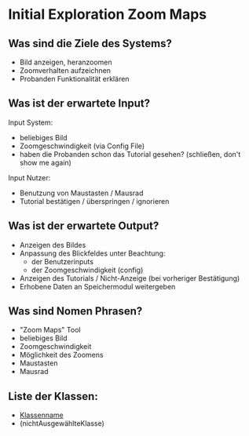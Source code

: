 # Initial Exploration Zoom Maps

<!-- Hier alles aufschreiben, was interessant erscheint! -->

## Was sind die Ziele des Systems?
<!-- Snow Cards können bei diesem Schritt helfen! -->
- Bild anzeigen, heranzoomen
- Zoomverhalten aufzeichnen
- Probanden Funktionalität erklären

## Was ist der erwartete Input?
Input System:
- beliebiges Bild
- Zoomgeschwindigkeit (via Config File)
- haben die Probanden schon das Tutorial gesehen? (schließen, don't show me again)

Input Nutzer:
- Benutzung von Maustasten / Mausrad
- Tutorial bestätigen / überspringen / ignorieren

## Was ist der erwartete Output?
- Anzeigen des Bildes
- Anpassung des Blickfeldes unter Beachtung:
    - der Benutzerinputs
    - der Zoomgeschwindigkeit (config)
- Anzeigen des Tutorials / Nicht-Anzeige (bei vorheriger Bestätigung)
- Erhobene Daten an Speichermodul weitergeben

## Was sind Nomen Phrasen?
<!-- Alle relevanten Sachen aufschreiben, später kann aussortiert werden! -->
- "Zoom Maps" Tool
- beliebiges Bild
- Zoomgeschwindigkeit
- Möglichkeit des Zoomens
- Maustasten
- Mausrad

## Liste der Klassen:
<!-- Erstmal alle aufschreiben, dann auswählen! (Kriterien siehe Vorgehensweise) -->
<!-- Warum sind die Klassen existent? Wenn das zu beantworten ist - u good! -->
<!-- ausgewählte Klassen mit Link, andere einklammern und CRC-Karte löschen -->
- [Klassenname](crc-{klassenname}.md)
- (nichtAusgewählteKlasse)
